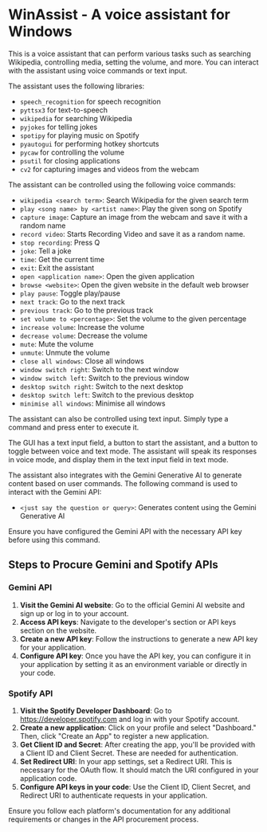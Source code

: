 # WinAssist - A voice assistant for Windows

This is a voice assistant that can perform various tasks such as searching Wikipedia, controlling media, setting the volume, and more. You can interact with the assistant using voice commands or text input.

The assistant uses the following libraries:

- `speech_recognition` for speech recognition
- `pyttsx3` for text-to-speech
- `wikipedia` for searching Wikipedia
- `pyjokes` for telling jokes
- `spotipy` for playing music on Spotify
- `pyautogui` for performing hotkey shortcuts
- `pycaw` for controlling the volume
- `psutil` for closing applications
- `cv2` for capturing images and videos from the webcam

The assistant can be controlled using the following voice commands:

- `wikipedia <search term>`: Search Wikipedia for the given search term
- `play <song name> by <artist name>`: Play the given song on Spotify
- `capture image`: Capture an image from the webcam and save it with a random name
- `record video`: Starts Recording Video and save it as a random name.
- `stop recording`: Press Q
- `joke`: Tell a joke
- `time`: Get the current time
- `exit`: Exit the assistant
- `open <application name>`: Open the given application
- `browse <website>`: Open the given website in the default web browser
- `play pause`: Toggle play/pause
- `next track`: Go to the next track
- `previous track`: Go to the previous track
- `set volume to <percentage>`: Set the volume to the given percentage
- `increase volume`: Increase the volume
- `decrease volume`: Decrease the volume
- `mute`: Mute the volume
- `unmute`: Unmute the volume
- `close all windows`: Close all windows
- `window switch right`: Switch to the next window
- `window switch left`: Switch to the previous window
- `desktop switch right`: Switch to the next desktop
- `desktop switch left`: Switch to the previous desktop
- `minimise all windows`: Minimise all windows

The assistant can also be controlled using text input. Simply type a command and press enter to execute it.

The GUI has a text input field, a button to start the assistant, and a button to toggle between voice and text mode. The assistant will speak its responses in voice mode, and display them in the text input field in text mode.

The assistant also integrates with the Gemini Generative AI to generate content based on user commands. The following command is used to interact with the Gemini API:

- `<just say the question or query>`: Generates content using the Gemini Generative AI

Ensure you have configured the Gemini API with the necessary API key before using this command.


## Steps to Procure Gemini and Spotify APIs

### Gemini API
1. **Visit the Gemini AI website**: Go to the official Gemini AI website and sign up or log in to your account.
2. **Access API keys**: Navigate to the developer's section or API keys section on the website.
3. **Create a new API key**: Follow the instructions to generate a new API key for your application.
4. **Configure API key**: Once you have the API key, you can configure it in your application by setting it as an environment variable or directly in your code.

### Spotify API
1. **Visit the Spotify Developer Dashboard**: Go to https://developer.spotify.com and log in with your Spotify account.
2. **Create a new application**: Click on your profile and select "Dashboard." Then, click "Create an App" to register a new application.
3. **Get Client ID and Secret**: After creating the app, you'll be provided with a Client ID and Client Secret. These are needed for authentication.
4. **Set Redirect URI**: In your app settings, set a Redirect URI. This is necessary for the OAuth flow. It should match the URI configured in your application code.
5. **Configure API keys in your code**: Use the Client ID, Client Secret, and Redirect URI to authenticate requests in your application.

Ensure you follow each platform's documentation for any additional requirements or changes in the API procurement process.



